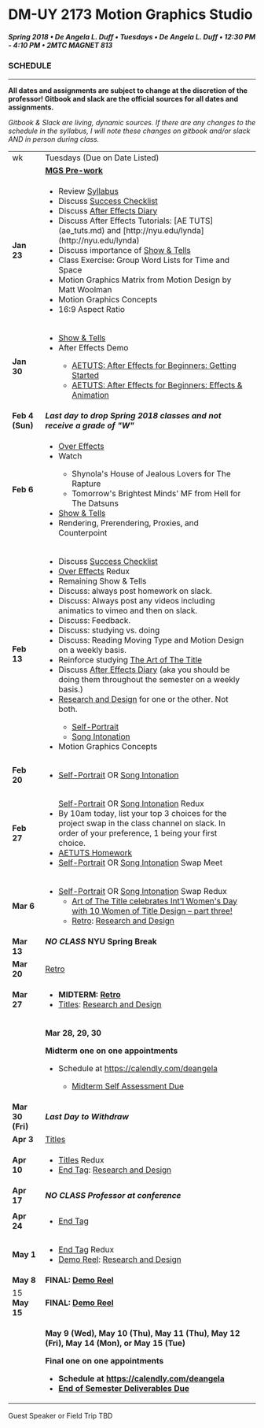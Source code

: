 # DM-UY 2173 Motion Graphics Studio
##### Spring 2018 • De Angela L. Duff • Tuesdays • De Angela L. Duff • 12:30 PM - 4:10 PM • 2MTC MAGNET 813

### SCHEDULE

---

**All dates and assignments are subject to change at the discretion of the professor! Gitbook and slack are the official sources for all dates and assignments.**

*Gitbook &amp; Slack are living, dynamic sources. If there are any changes to the schedule in the syllabus, I will note these changes on gitbook and/or slack AND in person during class.*

<table>
<tr>
<td>wk</td>
<td>Tuesdays (Due on Date Listed)</td>
</tr>

<tr>
<td></td>
<td><strong><a href="mgs_pre_work.md">MGS Pre-work</a></strong></td>
<td></td>
</tr>

<tr>
<td><strong>Jan 23</strong></td>
<td>
<ul>
<li>Review <a href="syllabus.md">Syllabus</a></li>
<li>Discuss <a href="success.md">Success Checklist</a></li>
<li>Discuss <a href="https://deangela.gitbooks.io/motion-graphics-studio-spring-2017/content/after_effects_diary.html">After Effects Diary</a></li>
<li>Discuss After Effects Tutorials: [AE TUTS](ae_tuts.md) and [http://nyu.edu/lynda](http://nyu.edu/lynda)
<li>Discuss importance of <a href="https://deangela.gitbooks.io/motion-graphics-studio-spring-2017/content/show_and_tells.html">Show &amp; Tells</a></li>
<li>Class Exercise: Group Word Lists for Time and Space</li>
<li>Motion Graphics Matrix from Motion Design by Matt Woolman</li>
<li>Motion Graphics Concepts</li>
<li>16:9 Aspect Ratio</li>
</ul></td>
</tr>

<tr>
<td><strong>Jan 30</strong></td>
<td>
<ul>
<li><a href="show_and_tells.md">Show &amp; Tells</a></li>

<li>After Effects Demo</li>
    <ul>
    <li><a href="http://ae.tutsplus.com/tutorials/beginner-series/after-effects-for-beginners-getting-started/" target="_blank">AETUTS: After Effects for Beginners: Getting Started</a></li>
    <li><a href="http://ae.tutsplus.com/tutorials/beginner-series/after-effects-for-beginners-effects-animation/" target="_blank">AETUTS: After Effects for Beginners: Effects &amp; Animation</a></li>
    </ul>
</ul></td>
</tr>

<tr>
<td><strong>Feb 4 (Sun)</strong></td>
<td><strong><i>Last day to drop Spring 2018 classes and not receive a grade of "W"</i></strong></td>
</tr>

<tr>
<td><strong>Feb 6</strong></td>
<td valign="top">
<ul>
<li><a href="projects_overeffects.md">Over Effects</a></li>
<li>Watch</li>
    <ul>
    <li>Shynola's House of Jealous Lovers for The Rapture</li>
    <li>Tomorrow's Brightest Minds' MF from Hell for The Datsuns</li>
    </ul>
<li><a href="show_and_tells.md">Show &amp; Tells</a></li>
<li>Rendering, Prerendering, Proxies, and Counterpoint</li>
</ul></td>
</tr>

<tr>
<td><strong>Feb 13</strong></td>
<td>
<ul>
<li>Discuss <a href="success.md">Success Checklist</a></li>
<li><a href="projects_overeffects.md">Over Effects</a> Redux</li>
<li>Remaining Show &amp; Tells</li>
<li>Discuss: always post homework on slack.</li>
<li>Discuss: Always post any videos including animatics to vimeo and then on slack.</li>
<li>Discuss: Feedback.</li>
<li>Discuss: studying vs. doing</li>
<li>Discuss: Reading Moving Type and Motion Design on a weekly basis.</li>
<li>Reinforce studying <a href="http://www.artofthetitle.com/" target="_blank">The Art of The Title</a></li>
<li>Discuss <a href="after_effects_diary.md">After Effects Diary</a> (aka you should be doing them throughout the semester on a weekly basis.)</li>
<li><a href="process_documentation.md">Research and Design</a> for one or the other. Not both.</li>
    <ul>
    <li><a href="projects_self_portrait.md">Self-Portrait</a></li> 
    <li><a href="projects_song_intonation.md">Song Intonation</a></li>
    </ul>
<li>Motion Graphics Concepts</li>
</ul>
</td>
</tr>

<tr>
<td><strong>Feb 20</strong></td>
<td>
<ul>
<li><a href="projects_self_portrait.md">Self-Portrait</a> OR <a href="projects_song_intonation.md">Song Intonation</a></li>
</ul></td>
</tr>

<tr>
<td><strong>Feb 27</strong></td>
<td>
<ul><a href="projects_self_portrait.md">Self-Portrait</a> OR <a href="projects_song_intonation.md">Song Intonation</a> Redux
<li>By 10am today, list your top 3 choices for the project swap in the class channel on slack. In order of your preference, 1 being your first choice.</li>
<li><a href="ae_tuts_homework.md">AETUTS Homework</a></li>
<li><a href="projects_self_portrait.md">Self-Portrait</a> OR <a href="projects_song_intonation.md">Song Intonation</a> Swap Meet</li>
</ul></td>
</tr>

<tr>
<td><strong>Mar 6</strong></td>
<td>
<ul>
<li><a href="projects_self_portrait.md">Self-Portrait</a> OR <a href="projects_song_intonation.md">Song Intonation</a> Swap Redux
<ul>
<li><a href="http://www.artofthetitle.com/feature/10-women-of-title-design-part-three/">Art of The Title celebrates Int'l Women's Day with 10 Women of Title Design – part three!</a></li>
<li><a href="projects_retro.md">Retro</a>: <a href="process_documentation.md">Research and Design</a></li>
</ul></td>
</tr>

<tr>
<tr>
<td><strong>Mar 13</strong></td>
<td valign="top"><strong><i>NO CLASS</i> NYU Spring Break</strong></td>
</tr>

<tr>
<td><strong>Mar 20</strong></td>
<td><a href="projects_retro.md">Retro</a></td>
</tr>

<tr>
<td><strong>Mar 27</strong></td>
<td><strong>
<ul>
<li>MIDTERM: <a href="projects_retro.md">Retro</a></li></strong>
<li><a href="projects_titles.md">Titles</a>: <a href="process_documentation.md">Research and Design</a></li>
</ul>
</td>
</tr>

<tr>
<td></td>
<td><strong><p>Mar 28, 29, 30</p>Midterm one on one appointments</strong>
<ul>
<li>Schedule at <a href="https://calendly.com/deangela">https://calendly.com/deangela</a></li>
    <ul>
    <li><a href="end_of_semester_deliverables.md">Midterm Self Assessment Due</a></li>
    </ul>
</ul></td>
</tr>

<tr>
<td><strong>Mar 30 (Fri)</strong></td>
<td><strong><i>Last Day to Withdraw</i></strong></td>
</tr>

<tr>
<td><strong>Apr 3</strong></td>
<td><a href="projects_titles.md">Titles</a></td>
</tr>

<tr>
<td><strong>Apr 10</strong></td>
<td>
<ul>
<li><a href="projects_titles.md">Titles</a> Redux</li>
<li><a href="projects_endtag.md">End Tag</a>: <a href="process_documentation.md">Research and Design</a></li>
</ul></td>
</tr>

<tr>
<td><strong>Apr 17</strong></td>
<td><strong><i>NO CLASS Professor at conference</i></strong></td>
</tr>

<tr>
<td><strong>Apr 24</strong></td>
<td>
<ul>
<li><a href="projects_endtag.md">End Tag</a></li>
</ul></td>
</tr>

<tr>
<td><strong>May 1</strong></td>
<td>
<ul>
<li><a href="projects_endtag.md">End Tag</a> Redux</li>
<li><a href="projects_demoreel.md">Demo Reel</a>: <a href="process_documentation.md">Research and Design</a></li>
</ul>
</tr>

<tr>
<td><strong>May 8</strong></td>
<td><strong>FINAL: <a href="projects_demo_reel.md">Demo Reel</a></strong></td>
</tr>

<tr>
<td>15 <strong>May 15</strong></td>
<td><strong>FINAL: <a href="projects_demo_reel.md">Demo Reel</a></strong></td>
</tr>

<tr>
<td></td>
<td><strong><p>May 9 (Wed), May 10 (Thu), May 11 (Thu), May 12 (Fri), May 14 (Mon), or May 15 (Tue)</p>Final one on one appointments
<ul>
<li>Schedule at <a href="https://calendly.com/deangela">https://calendly.com/deangela</a></li>
<li><a href="end_of_semester_deliverables.md">End of Semester Deliverables Due</a></li>
</ul></strong></td>
</tr>
</table>

Guest Speaker or Field Trip TBD
